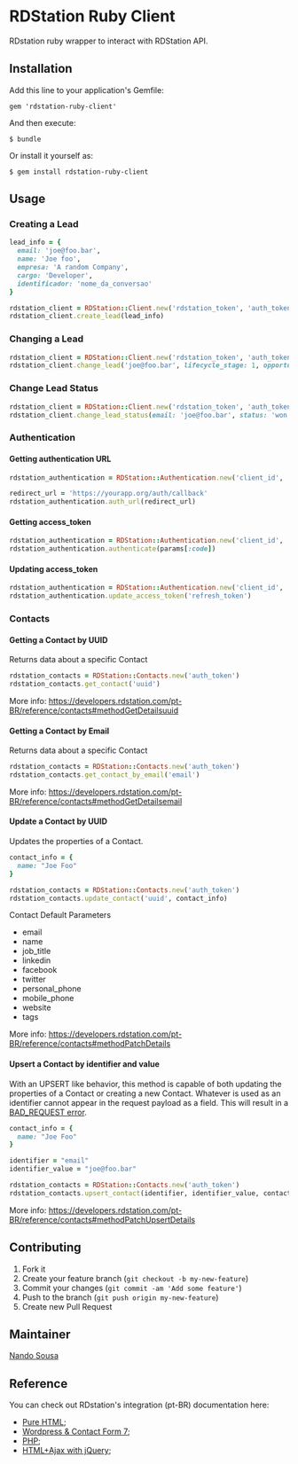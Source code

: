 # RDStation Ruby Client

RDstation ruby wrapper to interact with RDStation API.

## Installation

Add this line to your application's Gemfile:

    gem 'rdstation-ruby-client'

And then execute:

    $ bundle

Or install it yourself as:

    $ gem install rdstation-ruby-client

## Usage

### Creating a Lead

```ruby
lead_info = {
  email: 'joe@foo.bar',
  name: 'Joe foo',
  empresa: 'A random Company',
  cargo: 'Developer',
  identificador: 'nome_da_conversao'
}

rdstation_client = RDStation::Client.new('rdstation_token', 'auth_token')
rdstation_client.create_lead(lead_info)
```

### Changing a Lead

```ruby
rdstation_client = RDStation::Client.new('rdstation_token', 'auth_token')
rdstation_client.change_lead('joe@foo.bar', lifecycle_stage: 1, opportunity: true})
```

### Change Lead Status

```ruby
rdstation_client = RDStation::Client.new('rdstation_token', 'auth_token')
rdstation_client.change_lead_status(email: 'joe@foo.bar', status: 'won', value: 999)
```

### Authentication

#### Getting authentication URL 

```ruby
rdstation_authentication = RDStation::Authentication.new('client_id', 'client_secret')

redirect_url = 'https://yourapp.org/auth/callback'
rdstation_authentication.auth_url(redirect_url)
```

#### Getting access_token 

```ruby
rdstation_authentication = RDStation::Authentication.new('client_id', 'client_secret')
rdstation_authentication.authenticate(params[:code])
```

#### Updating access_token 

```ruby
rdstation_authentication = RDStation::Authentication.new('client_id', 'client_secret')
rdstation_authentication.update_access_token('refresh_token')
```

### Contacts

#### Getting a Contact by UUID

Returns data about a specific Contact

```ruby
rdstation_contacts = RDStation::Contacts.new('auth_token')
rdstation_contacts.get_contact('uuid')
```

More info: https://developers.rdstation.com/pt-BR/reference/contacts#methodGetDetailsuuid

#### Getting a Contact by Email

Returns data about a specific Contact

```ruby
rdstation_contacts = RDStation::Contacts.new('auth_token')
rdstation_contacts.get_contact_by_email('email')
```

More info: https://developers.rdstation.com/pt-BR/reference/contacts#methodGetDetailsemail

#### Update a Contact by UUID

Updates the properties of a Contact. 

```ruby
contact_info = {
  name: "Joe Foo"
}

rdstation_contacts = RDStation::Contacts.new('auth_token')
rdstation_contacts.update_contact('uuid', contact_info)
```
Contact Default Parameters
 - email
 - name
 - job_title
 - linkedin
 - facebook
 - twitter
 - personal_phone
 - mobile_phone
 - website
 - tags

More info: https://developers.rdstation.com/pt-BR/reference/contacts#methodPatchDetails


#### Upsert a Contact by identifier and value

With an UPSERT like behavior, this method is capable of both updating the properties of a Contact or creating a new Contact. Whatever is used as an identifier cannot appear in the request payload as a field. This will result in a [BAD_REQUEST error](https://developers.rdstation.com/pt-BR/error-states#conflicting). 

```ruby
contact_info = {
  name: "Joe Foo"
}

identifier = "email"
identifier_value = "joe@foo.bar"

rdstation_contacts = RDStation::Contacts.new('auth_token')
rdstation_contacts.upsert_contact(identifier, identifier_value, contact_info)
```

More info: https://developers.rdstation.com/pt-BR/reference/contacts#methodPatchUpsertDetails

## Contributing

1. Fork it
2. Create your feature branch (`git checkout -b my-new-feature`)
3. Commit your changes (`git commit -am 'Add some feature'`)
4. Push to the branch (`git push origin my-new-feature`)
5. Create new Pull Request

## Maintainer
[Nando Sousa](mailto:fernando.sousa@resultadosdigitais.com.br)

## Reference

You can check out RDstation's integration (pt-BR) documentation here:

- [Pure HTML](https://gist.github.com/pedrobachiega/3298970);
- [Wordpress & Contact Form 7](https://gist.github.com/pedrobachiega/3277536);
- [PHP](https://gist.github.com/pedrobachiega/3248293);
- [HTML+Ajax with jQuery](https://gist.github.com/pedrobachiega/3248013);
